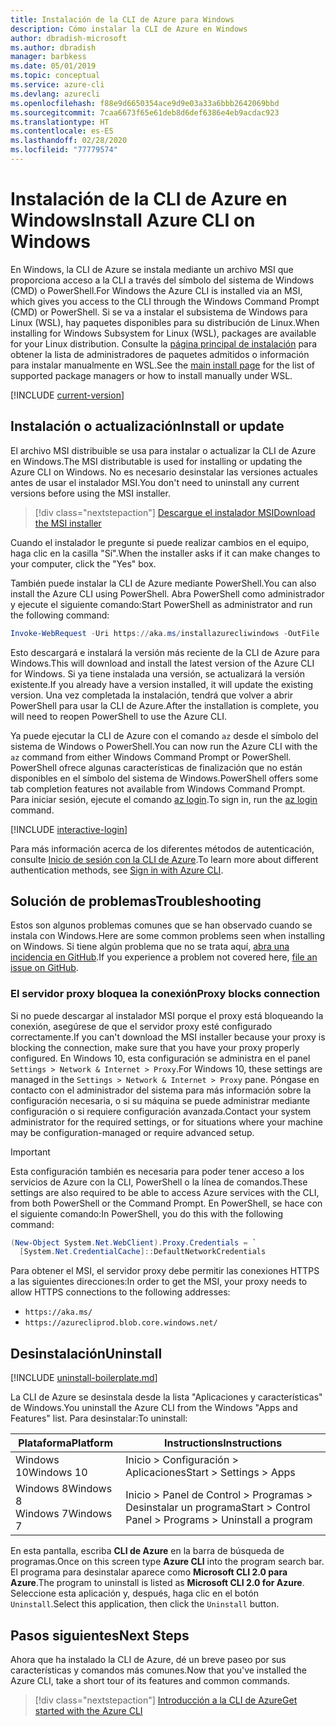 ```yaml
---
title: Instalación de la CLI de Azure para Windows
description: Cómo instalar la CLI de Azure en Windows
author: dbradish-microsoft
ms.author: dbradish
manager: barbkess
ms.date: 05/01/2019
ms.topic: conceptual
ms.service: azure-cli
ms.devlang: azurecli
ms.openlocfilehash: f88e9d6650354ace9d9e03a33a6bbb2642069bbd
ms.sourcegitcommit: 7caa6673f65e61deb8d6def6386e4eb9acdac923
ms.translationtype: HT
ms.contentlocale: es-ES
ms.lasthandoff: 02/28/2020
ms.locfileid: "77779574"
---
```

# <a name="install-azure-cli-on-windows"></a><span data-ttu-id="fe138-103">Instalación de la CLI de Azure en Windows</span><span class="sxs-lookup"><span data-stu-id="fe138-103">Install Azure CLI on Windows</span></span>

<span data-ttu-id="fe138-104">En Windows, la CLI de Azure se instala mediante un archivo MSI que proporciona acceso a la CLI a través del símbolo del sistema de Windows (CMD) o PowerShell.</span><span class="sxs-lookup"><span data-stu-id="fe138-104">For Windows the Azure CLI is installed via an MSI, which gives you access to the CLI through the Windows Command Prompt (CMD) or PowerShell.</span></span>
<span data-ttu-id="fe138-105">Si se va a instalar el subsistema de Windows para Linux (WSL), hay paquetes disponibles para su distribución de Linux.</span><span class="sxs-lookup"><span data-stu-id="fe138-105">When installing for Windows Subsystem for Linux (WSL), packages are available for your Linux distribution.</span></span> <span data-ttu-id="fe138-106">Consulte la [página principal de instalación](install-azure-cli.md) para obtener la lista de administradores de paquetes admitidos o información para instalar manualmente en WSL.</span><span class="sxs-lookup"><span data-stu-id="fe138-106">See the [main install page](install-azure-cli.md) for the list of supported package managers or how to install manually under WSL.</span></span>

[!INCLUDE [current-version](includes/current-version.md)]

## <a name="install-or-update"></a><span data-ttu-id="fe138-107">Instalación o actualización</span><span class="sxs-lookup"><span data-stu-id="fe138-107">Install or update</span></span>

<span data-ttu-id="fe138-108">El archivo MSI distribuible se usa para instalar o actualizar la CLI de Azure en Windows.</span><span class="sxs-lookup"><span data-stu-id="fe138-108">The MSI distributable is used for installing or updating the Azure CLI on Windows.</span></span> <span data-ttu-id="fe138-109">No es necesario desinstalar las versiones actuales antes de usar el instalador MSI.</span><span class="sxs-lookup"><span data-stu-id="fe138-109">You don't need to uninstall any current versions before using the MSI installer.</span></span>

> [!div class="nextstepaction"]
> [<span data-ttu-id="fe138-110">Descargue el instalador MSI</span><span class="sxs-lookup"><span data-stu-id="fe138-110">Download the MSI installer</span></span>](https://aka.ms/installazurecliwindows)

<span data-ttu-id="fe138-111">Cuando el instalador le pregunte si puede realizar cambios en el equipo, haga clic en la casilla "Sí".</span><span class="sxs-lookup"><span data-stu-id="fe138-111">When the installer asks if it can make changes to your computer, click the "Yes" box.</span></span>

<span data-ttu-id="fe138-112">También puede instalar la CLI de Azure mediante PowerShell.</span><span class="sxs-lookup"><span data-stu-id="fe138-112">You can also install the Azure CLI using PowerShell.</span></span> <span data-ttu-id="fe138-113">Abra PowerShell como administrador y ejecute el siguiente comando:</span><span class="sxs-lookup"><span data-stu-id="fe138-113">Start PowerShell as administrator and run the following command:</span></span>

   ```PowerShell
   Invoke-WebRequest -Uri https://aka.ms/installazurecliwindows -OutFile .\AzureCLI.msi; Start-Process msiexec.exe -Wait -ArgumentList '/I AzureCLI.msi /quiet'
   ```
<span data-ttu-id="fe138-114">Esto descargará e instalará la versión más reciente de la CLI de Azure para Windows.</span><span class="sxs-lookup"><span data-stu-id="fe138-114">This will download and install the latest version of the Azure CLI for Windows.</span></span> <span data-ttu-id="fe138-115">Si ya tiene instalada una versión, se actualizará la versión existente.</span><span class="sxs-lookup"><span data-stu-id="fe138-115">If you already have a version installed, it will update the existing version.</span></span> <span data-ttu-id="fe138-116">Una vez completada la instalación, tendrá que volver a abrir PowerShell para usar la CLI de Azure.</span><span class="sxs-lookup"><span data-stu-id="fe138-116">After the installation is complete, you will need to reopen PowerShell to use the Azure CLI.</span></span>

<span data-ttu-id="fe138-117">Ya puede ejecutar la CLI de Azure con el comando `az` desde el símbolo del sistema de Windows o PowerShell.</span><span class="sxs-lookup"><span data-stu-id="fe138-117">You can now run the Azure CLI with the `az` command from either Windows Command Prompt or PowerShell.</span></span> <span data-ttu-id="fe138-118">PowerShell ofrece algunas características de finalización que no están disponibles en el símbolo del sistema de Windows.</span><span class="sxs-lookup"><span data-stu-id="fe138-118">PowerShell offers some tab completion features not available from Windows Command Prompt.</span></span> <span data-ttu-id="fe138-119">Para iniciar sesión, ejecute el comando [az login](/cli/azure/reference-index#az-login).</span><span class="sxs-lookup"><span data-stu-id="fe138-119">To sign in, run the [az login](/cli/azure/reference-index#az-login) command.</span></span>

[!INCLUDE [interactive-login](includes/interactive-login.md)]

<span data-ttu-id="fe138-120">Para más información acerca de los diferentes métodos de autenticación, consulte [Inicio de sesión con la CLI de Azure](authenticate-azure-cli.md).</span><span class="sxs-lookup"><span data-stu-id="fe138-120">To learn more about different authentication methods, see [Sign in with Azure CLI](authenticate-azure-cli.md).</span></span>

## <a name="troubleshooting"></a><span data-ttu-id="fe138-121">Solución de problemas</span><span class="sxs-lookup"><span data-stu-id="fe138-121">Troubleshooting</span></span>

<span data-ttu-id="fe138-122">Estos son algunos problemas comunes que se han observado cuando se instala con Windows.</span><span class="sxs-lookup"><span data-stu-id="fe138-122">Here are some common problems seen when installing on Windows.</span></span> <span data-ttu-id="fe138-123">Si tiene algún problema que no se trata aquí, [abra una incidencia en GitHub](https://github.com/Azure/azure-cli/issues).</span><span class="sxs-lookup"><span data-stu-id="fe138-123">If you experience a problem not covered here, [file an issue on GitHub](https://github.com/Azure/azure-cli/issues).</span></span>

### <a name="proxy-blocks-connection"></a><span data-ttu-id="fe138-124">El servidor proxy bloquea la conexión</span><span class="sxs-lookup"><span data-stu-id="fe138-124">Proxy blocks connection</span></span>

<span data-ttu-id="fe138-125">Si no puede descargar al instalador MSI porque el proxy está bloqueando la conexión, asegúrese de que el servidor proxy esté configurado correctamente.</span><span class="sxs-lookup"><span data-stu-id="fe138-125">If you can't download the MSI installer because your proxy is blocking the connection, make sure that you have your proxy properly configured.</span></span> <span data-ttu-id="fe138-126">En Windows 10, esta configuración se administra en el panel `Settings > Network & Internet > Proxy`.</span><span class="sxs-lookup"><span data-stu-id="fe138-126">For Windows 10, these settings are managed in the `Settings > Network & Internet > Proxy` pane.</span></span> <span data-ttu-id="fe138-127">Póngase en contacto con el administrador del sistema para más información sobre la configuración necesaria, o si su máquina se puede administrar mediante configuración o si requiere configuración avanzada.</span><span class="sxs-lookup"><span data-stu-id="fe138-127">Contact your system administrator for the required settings, or for situations where your machine may be configuration-managed or require advanced setup.</span></span>

> [!IMPORTANT]
> <span data-ttu-id="fe138-128">Esta configuración también es necesaria para poder tener acceso a los servicios de Azure con la CLI, PowerShell o la línea de comandos.</span><span class="sxs-lookup"><span data-stu-id="fe138-128">These settings are also required to be able to access Azure services with the CLI, from both PowerShell or the Command Prompt.</span></span> <span data-ttu-id="fe138-129">En PowerShell, se hace con el siguiente comando:</span><span class="sxs-lookup"><span data-stu-id="fe138-129">In PowerShell, you do this with the following command:</span></span>
>
> ```powershell
> (New-Object System.Net.WebClient).Proxy.Credentials = `
>   [System.Net.CredentialCache]::DefaultNetworkCredentials
> ```

<span data-ttu-id="fe138-130">Para obtener el MSI, el servidor proxy debe permitir las conexiones HTTPS a las siguientes direcciones:</span><span class="sxs-lookup"><span data-stu-id="fe138-130">In order to get the MSI, your proxy needs to allow HTTPS connections to the following addresses:</span></span>

* `https://aka.ms/`
* `https://azurecliprod.blob.core.windows.net/`

## <a name="uninstall"></a><span data-ttu-id="fe138-131">Desinstalación</span><span class="sxs-lookup"><span data-stu-id="fe138-131">Uninstall</span></span>

[!INCLUDE [uninstall-boilerplate.md](includes/uninstall-boilerplate.md)]

<span data-ttu-id="fe138-132">La CLI de Azure se desinstala desde la lista "Aplicaciones y características" de Windows.</span><span class="sxs-lookup"><span data-stu-id="fe138-132">You uninstall the Azure CLI from the Windows "Apps and Features" list.</span></span> <span data-ttu-id="fe138-133">Para desinstalar:</span><span class="sxs-lookup"><span data-stu-id="fe138-133">To uninstall:</span></span>

| <span data-ttu-id="fe138-134">Plataforma</span><span class="sxs-lookup"><span data-stu-id="fe138-134">Platform</span></span> | <span data-ttu-id="fe138-135">Instructions</span><span class="sxs-lookup"><span data-stu-id="fe138-135">Instructions</span></span> |
|---|---|
| <span data-ttu-id="fe138-136">Windows 10</span><span class="sxs-lookup"><span data-stu-id="fe138-136">Windows 10</span></span> | <span data-ttu-id="fe138-137">Inicio > Configuración > Aplicaciones</span><span class="sxs-lookup"><span data-stu-id="fe138-137">Start > Settings > Apps</span></span> |
| <span data-ttu-id="fe138-138">Windows 8</span><span class="sxs-lookup"><span data-stu-id="fe138-138">Windows 8</span></span><br/><span data-ttu-id="fe138-139">Windows 7</span><span class="sxs-lookup"><span data-stu-id="fe138-139">Windows 7</span></span> | <span data-ttu-id="fe138-140">Inicio > Panel de Control > Programas > Desinstalar un programa</span><span class="sxs-lookup"><span data-stu-id="fe138-140">Start > Control Panel > Programs > Uninstall a program</span></span> |

<span data-ttu-id="fe138-141">En esta pantalla, escriba __CLI de Azure__ en la barra de búsqueda de programas.</span><span class="sxs-lookup"><span data-stu-id="fe138-141">Once on this screen type __Azure CLI__ into the program search bar.</span></span> <span data-ttu-id="fe138-142">El programa para desinstalar aparece como __Microsoft CLI 2.0 para Azure__.</span><span class="sxs-lookup"><span data-stu-id="fe138-142">The program to uninstall is listed as __Microsoft CLI 2.0 for Azure__.</span></span> <span data-ttu-id="fe138-143">Seleccione esta aplicación y, después, haga clic en el botón `Uninstall`.</span><span class="sxs-lookup"><span data-stu-id="fe138-143">Select this application, then click the `Uninstall` button.</span></span>

## <a name="next-steps"></a><span data-ttu-id="fe138-144">Pasos siguientes</span><span class="sxs-lookup"><span data-stu-id="fe138-144">Next Steps</span></span>

<span data-ttu-id="fe138-145">Ahora que ha instalado la CLI de Azure, dé un breve paseo por sus características y comandos más comunes.</span><span class="sxs-lookup"><span data-stu-id="fe138-145">Now that you've installed the Azure CLI, take a short tour of its features and common commands.</span></span>

> [!div class="nextstepaction"]
> [<span data-ttu-id="fe138-146">Introducción a la CLI de Azure</span><span class="sxs-lookup"><span data-stu-id="fe138-146">Get started with the Azure CLI</span></span>](get-started-with-azure-cli.md)

